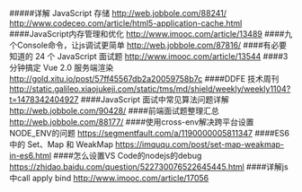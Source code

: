 #####详解 JavaScript 存储
http://web.jobbole.com/88241/
<br/>
http://www.codeceo.com/article/html5-application-cache.html
####JavaScript内存管理和优化 
http://www.imooc.com/article/13489
####九个Console命令，让js调试更简单
http://web.jobbole.com/87816/
####有必要知道的 24 个 JavaScript 面试题
http://www.imooc.com/article/13544
####3 分钟搞定 Vue 2.0 服务端渲染
http://gold.xitu.io/post/57ff45567db2a20059758b7c
####DDFE 技术周刊
http://static.galileo.xiaojukeji.com/static/tms/md/shield/weekly/weekly1104?t=1478342404927
####JavaScript 面试中常见算法问题详解
http://web.jobbole.com/90428/
####前端面试题整理汇总
http://web.jobbole.com/88177/
####使用cross-env解决跨平台设置NODE_ENV的问题
https://segmentfault.com/a/1190000005811347
####ES6 中的 Set、Map 和 WeakMap
https://imququ.com/post/set-map-weakmap-in-es6.html
####怎么设置VS Code的nodejs的debug
https://zhidao.baidu.com/question/522730076522645445.html
####详解js中call apply bind
http://www.imooc.com/article/17056